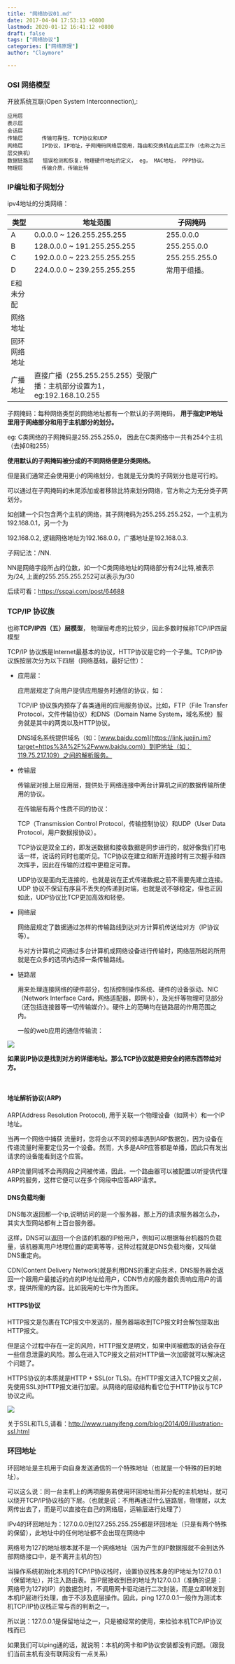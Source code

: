 ```yaml
---
title: "网络协议01.md"
date: 2017-04-04 17:53:13 +0800
lastmod: 2020-01-12 16:41:12 +0800
draft: false
tags: ["网络协议"]
categories: ["网络原理"]
author: "Claymore"

---
```



### OSI 网络模型

开放系统互联(Open System Interconnection),:

```
应用层
表示层
会话层
传输层      传输可靠性，TCP协议和UDP
网络层      IP协议，IP地址，子网掩码网络层使用，路由和交换机在此层工作（也称之为三层交换机）
数据链路层   错误检测和恢复，物理硬件地址的定义， eg， MAC地址， PPP协议。
物理层      传输介质，传输比特
```



### IP编址和子网划分

ipv4地址的分类网络：

| 类型         | 地址范围                                                     | 子网掩码      |      |
| ------------ | ------------------------------------------------------------ | ------------- | ---- |
| A            | 0.0.0.0 ~ 126.255.255.255                                    | 255.0.0.0     |      |
| B            | 128.0.0.0 ~ 191.255.255.255                                  | 255.255.0.0   |      |
| C            | 192.0.0.0 ~ 223.255.255.255                                  | 255.255.255.0 |      |
| D            | 224.0.0.0 ~ 239.255.255.255                                  | 常用于组播。  |      |
| E和未分配    |                                                              |               |      |
| 网络地址     |                                                              |               |      |
| 回环网络地址 |                                                              |               |      |
| 广播地址     | 直接广播（255.255.255.255）受限广播：主机部分设置为1，eg:192.168.10.255 |               |      |

子网掩码：每种网络类型的网络地址都有一个默认的子网掩码， **用于指定IP地址里用于网络部分和用于主机部分的划分。**

eg: C类网络的子网掩码是255.255.255.0， 因此在C类网络中一共有254个主机（去掉0和255）

**使用默认的子网掩码被分成的不同网络便是分类网络。**

但是我们通常还会使用更小的网络划分，也就是无分类的子网划分也是可行的。

可以通过在子网掩码的末尾添加或者移除比特来划分网络，官方称之为无分类子网划分。

如创建一个只包含两个主机的网络，其子网掩码为255.255.255.252，一个主机为192.168.0.1，另一个为

192.168.0.2, 逻辑网络地址为192.168.0.0，广播地址是192.168.0.3.



子网记法：/NN.

NN是网络字段所占的位数，如一个C类网络地址的网络部分有24比特,被表示为/24, 上面的255.255.255.252可以表示为/30

后续可看：https://sspai.com/post/64688



### TCP/IP 协议族

也称**TCP/IP四（五）层模型**， 物理层考虑的比较少，因此多数时候称TCP/IP四层模型

TCP/IP 协议族是Internet最基本的协议，HTTP协议是它的一个子集。TCP/IP协议族按层次分为以下四层（网络基础，最好记住）：

* 应用层：

  应用层规定了向用户提供应用服务时通信的协议，如：

  TCP/IP 协议族内预存了各类通用的应用服务协议。比如，FTP（File Transfer Protocol，文件传输协议）和DNS（Domain Name System，域名系统）服务就是其中的两类以及HTTP协议。

  DNS域名系统提供域名（如：[www.baidu.com](https://link.juejin.im?target=https%3A%2F%2Fwww.baidu.com)）到IP地址（如：119.75.217.109）之间的解析服务。

* 传输层

  传输层对接上层应用层，提供处于网络连接中两台计算机之间的数据传输所使用的协议。

  在传输层有两个性质不同的协议：

  TCP（Transmission Control Protocol，传输控制协议）和UDP（User Data Protocol，用户数据报协议）。

  TCP协议是双全工的，即发送数据和接收数据是同步进行的，就好像我们打电话一样，说话的同时也能听见。TCP协议在建立和断开连接时有三次握手和四次挥手，因此在传输的过程中更稳定可靠。

  UDP协议是面向无连接的，也就是说在正式传递数据之前不需要先建立连接。UDP 协议不保证有序且不丢失的传递到对端，也就是说不够稳定，但也正因如此，UDP协议比TCP更加高效和轻便。

* 网络层

  网络层规定了数据通过怎样的传输路线到达对方计算机传送给对方（IP协议等）。

  与对方计算机之间通过多台计算机或网络设备进行传输时，网络层所起的所用就是在众多的选项内选择一条传输路线。

* 链路层

  用来处理连接网络的硬件部分，包括控制操作系统、硬件的设备驱动、NIC（Network Interface Card，网络适配器，即网卡），及光纤等物理可见部分（还包括连接器等一切传输媒介）。硬件上的范畴均在链路层的作用范围之内。

  一般的web应用的通信传输流：

![](https://cdn.jsdelivr.net/gh/ClayAndMore/image/cs/protocol/tcpIp.png)

**如果说IP协议是找到对方的详细地址。那么TCP协议就是把安全的把东西带给对方。**



​	

#### 地址解析协议(ARP)

ARP(Address Resolution Protocol), 用于关联一个物理设备（如网卡）和一个IP地址。

当再一个网络中捕获 流量时，您将会以不同的频率遇到ARP数据包，因为设备在传递流量时需要定位另一个设备。然而，大多是ARP应答都是单播，因此只有发出请求的设备能看到这个应答。

ARP流量同城不会再网段之间被传递，因此，一个路由器可以被配置以听提供代理ARP的服务，这样它便可以在多个网段中应答ARP请求。





#### DNS负载均衡

DNS每次返回都一个ip,说明访问的是一个服务器，那上万的请求服务器怎么办，其实大型网站都有上百台服务器。

这样，DNS可以返回一个合适的机器的IP给用户，例如可以根据每台机器的负载量，该机器离用户地理位置的距离等等，这种过程就是DNS负载均衡，又叫做DNS重定向。

CDN(Content Delivery Network)就是利用DNS的重定向技术，DNS服务器会返回一个跟用户最接近的点的IP地址给用户，CDN节点的服务器负责响应用户的请求，提供所需的内容。比如我用的七牛作为图床。



#### HTTPS协议

HTTP报文是包裹在TCP报文中发送的，服务器端收到TCP报文时会解包提取出HTTP报文。

但是这个过程中存在一定的风险，HTTP报文是明文，如果中间被截取的话会存在一些信息泄露的风险。那么在进入TCP报文之前对HTTP做一次加密就可以解决这个问题了。

HTTPS协议的本质就是HTTP + SSL(or TLS)。在HTTP报文进入TCP报文之前，先使用SSL对HTTP报文进行加密。从网络的层级结构看它位于HTTP协议与TCP协议之间。

![](http://claymore.wang:5000/uploads/big/8019e4f08a98f28c7bf651a5c16e88a2.png)

关于SSL和TLS,请看：http://www.ruanyifeng.com/blog/2014/09/illustration-ssl.html





### 环回地址

环回地址是主机用于向自身发送通信的一个特殊地址（也就是一个特殊的目的地址）。

可以这么说：同一台主机上的两项服务若使用环回地址而非分配的主机地址，就可以绕开TCP/IP协议栈的下层。（也就是说：不用再通过什么链路层，物理层，以太网传出去了，而是可以直接在自己的网络层，运输层进行处理了）

IPv4的环回地址为：127.0.0.0到127.255.255.255都是环回地址（只是有两个特殊的保留），此地址中的任何地址都不会出现在网络中

网络号为127的地址根本就不是一个网络地址（因为产生的IP数据报就不会到达外部网络接口中，是不离开主机的包）

当操作系统初始化本机的TCP/IP协议栈时，设置协议栈本身的IP地址为127.0.0.1（保留地址），并注入路由表。当IP层接收到目的地址为127.0.0.1（准确的说是：网络号为127的IP）的数据包时，不调用网卡驱动进行二次封装，而是立即转发到本机IP层进行处理，由于不涉及底层操作。因此，ping 127.0.0.1一般作为测试本机TCP/IP协议栈正常与否的判断之一。

所以说：127.0.0.1是保留地址之一，只是被经常的使用，来检验本机TCP/IP协议栈而已 

如果我们可以ping通的话，就说明：本机的网卡和IP协议安装都没有问题。（跟我们当前主机有没有联网没有一点关系）


